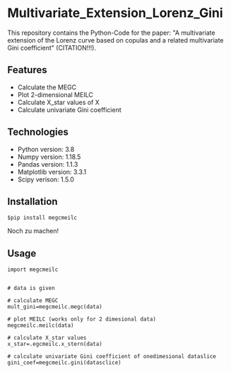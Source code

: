# Multivariate_Extension_Lorenz_Gini
This repository contains the Python-Code for the paper: "A multivariate extension of the Lorenz curve based on copulas and a related multivariate Gini coefficient" (CITATION!!!).

## Features
* Calculate the MEGC
* Plot 2-dimensional MEILC
* Calculate X_star values of X
* Calculate univariate Gini coefficient

## Technologies
* Python version: 3.8
* Numpy version: 1.18.5
* Pandas version: 1.1.3
* Matplotlib version: 3.3.1
* Scipy verison: 1.5.0


## Installation
```
$pip install megcmeilc 
```
Noch zu machen!

## Usage

```
import megcmeilc 


# data is given

# calculate MEGC
mult_gini=megcmeilc.megc(data)

# plot MEILC (works only for 2 dimesional data)
megcmeilc.meilc(data)

# calculate X_star values
x_star=.egcmeilc.x_stern(data)

# calculate univariate Gini coefficient of onedimesional dataslice
gini_coef=megcmeilc.gini(datasclice)
```

